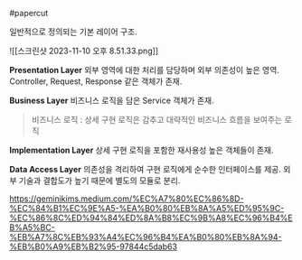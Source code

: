 #papercut 

일반적으로 정의되는 기본 레이어 구조.

![[스크린샷 2023-11-10 오후 8.51.33.png]]

**Presentation Layer**
외부 영역에 대한 처리를 담당하며 외부 의존성이 높은 영역. Controller, Request, Response 같은 객체가 존재.

**Business Layer**
비즈니스 로직을 담은 Service 객체가 존재.

>비즈니스 로직 :  상세 구현 로직은 감추고 대략적인 비즈니스 흐름을 보여주는 로직 

**Implementation Layer**
상세 구현 로직을 포함한 재사용성 높은 객체들이 존재.

**Data Access Layer**
의존성을 격리하여 구현 로직에게 순수한 인터페이스를 제공. 외부 기술과 결합도가 높기 때문에 별도의 모듈로 분리.

https://geminikims.medium.com/%EC%A7%80%EC%86%8D-%EC%84%B1%EC%9E%A5-%EA%B0%80%EB%8A%A5%ED%95%9C-%EC%86%8C%ED%94%84%ED%8A%B8%EC%9B%A8%EC%96%B4%EB%A5%BC-%EB%A7%8C%EB%93%A4%EC%96%B4%EA%B0%80%EB%8A%94-%EB%B0%A9%EB%B2%95-97844c5dab63
